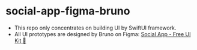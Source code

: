 # social-app-figma-bruno
- This repo only concentrates on building UI by SwiftUI framework.
- All UI prototypes are designed by Bruno on Figma: [Social App - Free UI Kit 📱](https://www.figma.com/community/file/1074560321292383928/Social-App---Free-UI-Kit-%F0%9F%93%B1)
